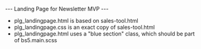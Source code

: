 --- Landing Page for Newsletter MVP ---

- plg_landingpage.html is based on sales-tool.html
- plg_landingpage.css is an exact copy of sales-tool.html
- plg_landingpage.html uses a "blue section" class, which should be part of bs5.main.scss
